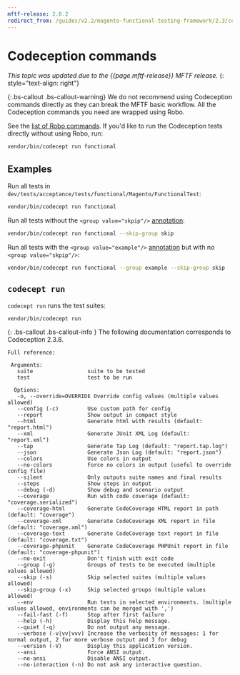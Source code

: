 ```yaml
---
mftf-release: 2.0.2
redirect_from: /guides/v2.2/magento-functional-testing-framework/2.3/codeception.html
---
```


# Codeception commands

_This topic was updated due to the {{page.mftf-release}} MFTF release._
{: style="text-align: right"}

{:.bs-callout .bs-callout-warning}
We do not recommend using Codeception commands directly as they can break the MFTF basic workflow.
All the Codeception commands you need are wrapped using Robo.

See the [list of Robo commands](robo.html). If you'd like to run the Codeception tests directly without using Robo, run:

```bash
vendor/bin/codecept run functional
```

## Examples

Run all tests in `dev/tests/acceptance/tests/functional/Magento/FunctionalTest`:

```bash
vendor/bin/codecept run functional
```

Run all tests without the `<group value="skpip"/>` [annotation](../test/annotations.html):

```bash
vendor/bin/codecept run functional --skip-group skip
```

Run all tests with the `<group value="example"/>` [annotation](../test/annotations.html) but with no `<group value="skpip"/>`:

```bash
vendor/bin/codecept run functional --group example --skip-group skip
```

## `codecept run`

`codecept run` runs the test suites:

```bash
vendor/bin/codecept run
```

{: .bs-callout .bs-callout-info }
The following documentation corresponds to Codeception 2.3.8.

```
Full reference:

 Arguments:
   suite                 suite to be tested
   test                  test to be run

  Options:
   -o, --override=OVERRIDE Override config values (multiple values allowed)
   --config (-c)         Use custom path for config
   --report              Show output in compact style
   --html                Generate html with results (default: "report.html")
   --xml                 Generate JUnit XML Log (default: "report.xml")
   --tap                 Generate Tap Log (default: "report.tap.log")
   --json                Generate Json Log (default: "report.json")
   --colors              Use colors in output
   --no-colors           Force no colors in output (useful to override config file)
   --silent              Only outputs suite names and final results
   --steps               Show steps in output
   --debug (-d)          Show debug and scenario output
   --coverage            Run with code coverage (default: "coverage.serialized")
   --coverage-html       Generate CodeCoverage HTML report in path (default: "coverage")
   --coverage-xml        Generate CodeCoverage XML report in file (default: "coverage.xml")
   --coverage-text       Generate CodeCoverage text report in file (default: "coverage.txt")
   --coverage-phpunit    Generate CodeCoverage PHPUnit report in file (default: "coverage-phpunit")
   --no-exit             Don't finish with exit code
   --group (-g)          Groups of tests to be executed (multiple values allowed)
   --skip (-s)           Skip selected suites (multiple values allowed)
   --skip-group (-x)     Skip selected groups (multiple values allowed)
   --env                 Run tests in selected environments. (multiple values allowed, environments can be merged with ',')
   --fail-fast (-f)      Stop after first failure
   --help (-h)           Display this help message.
   --quiet (-q)          Do not output any message.
   --verbose (-v|vv|vvv) Increase the verbosity of messages: 1 for normal output, 2 for more verbose output and 3 for debug
   --version (-V)        Display this application version.
   --ansi                Force ANSI output.
   --no-ansi             Disable ANSI output.
   --no-interaction (-n) Do not ask any interactive question.
```
